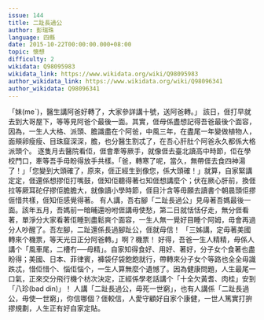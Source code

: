 ```yaml
---
issue: 144
title: 二趾長過公
author: 彭瑞珠
language: 四縣
date: 2015-10-22T00:00:00.000+08:00
topic: 懷想
difficulty: 2
wikidata: Q98095983
wikidata_link: https://www.wikidata.org/wiki/Q98095983
author_wikidata_link: https://www.wikidata.org/wiki/Q98096341
author_wikidata: Q98096341
---
```

「妹(meˋ)，醫生講阿爸好轉了，大家參詳講十號，送阿爸轉。」
該日，𠊎打早就去到大哥屋下，等等見阿爸个最後一面。其實，𠊎毋係盡想記得吾爸最後个面容，因為，一生人大格、派頭、膽識盡在个阿爸，中風三年，在盡尾一年變做植物人，面頰卵瘦瘦、目珠窟深深，膽，也分醫生割忒了，在吾心肝肚个阿爸永久都係大格派頭个。
逐隻月去醫院看佢，𠊎會牽等厥手，就像𠊎去臺北讀高中時節，佢在學校門口，牽等吾手毋盼得放手共樣。「爸，轉寒了呢，當久，無帶𠊎去食四神湯了！」「您變到大頭確了，原來，𠊎正經生到像您，係大頭確！」就算，自家緊講定定，𠊎還係想摎佢打嘴鼓，𠊎知佢聽得著乜知𠊎想講麼个；伏在厥心肝前，換𠊎拉等厥耳砣仔摎佢膽膽大，就像讀小學時節，𠊎目汁含等毋願去讀書个朝晨頭佢摎𠊎惜共樣，𠊎知佢感覺得著。
有人講，吾右腳「二趾長過公」見毋著吾媽最後一面。該年五月，吾媽前一暗晡還吩咐𠊎講毋使愁，第二日就恬恬仔走，無分𠊎看著，單淨分大家看著佢睡到盡鬆爽个面容，一生人無一覺好目睡个阿姆，毋會再過分人吵醒了。吾左腳，二趾還係長過腳趾公，𠊎就毋信！
「三姊講，定毋著美國轉來个機票，等天光日正分阿爸轉。」啊？機票！
好得，吾爸一生人精精，毋係人講个「風車尾，二槽冇──毋精」。自家知得食好、用好、著好，分子女个食著也盡盼得；美國、日本、菲律賓，褲袋仔袋飽飽就行，帶轉來分子女个等路也全全毋識跌忒，惜佢惜个、惱佢惱个，一生人算無麼个遺憾了。因為健康問題，人生最尾一口氣，正來交分飛行機个枋次決定，正經係學老話講个「十全欠黃耆、肉桂」安到「八珍(bad din)」！
人講「二趾長過公，毋死一世窮」，也有人講係「二趾長過公，毋使一世窮」，你信哪個？𠊎較信，人愛守顧好自家个康健，一世人篤實打拚摎規劃，人生正有好自家定貼。
